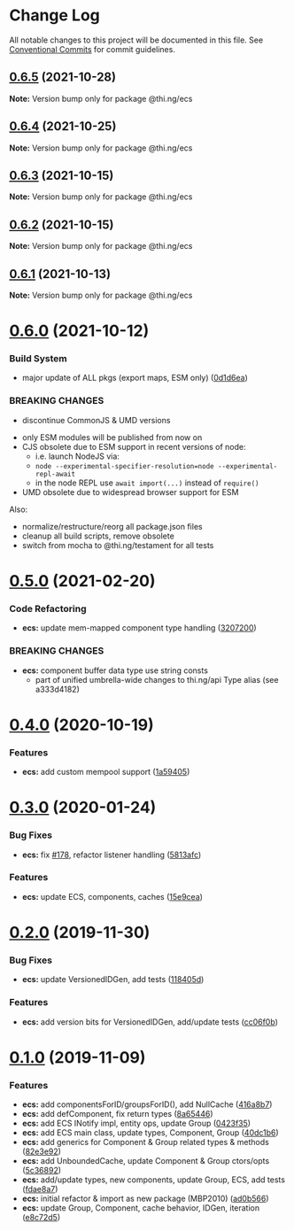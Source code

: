 # Change Log

All notable changes to this project will be documented in this file.
See [Conventional Commits](https://conventionalcommits.org) for commit guidelines.

## [0.6.5](https://github.com/thi-ng/umbrella/compare/@thi.ng/ecs@0.6.4...@thi.ng/ecs@0.6.5) (2021-10-28)

**Note:** Version bump only for package @thi.ng/ecs





## [0.6.4](https://github.com/thi-ng/umbrella/compare/@thi.ng/ecs@0.6.3...@thi.ng/ecs@0.6.4) (2021-10-25)

**Note:** Version bump only for package @thi.ng/ecs





## [0.6.3](https://github.com/thi-ng/umbrella/compare/@thi.ng/ecs@0.6.2...@thi.ng/ecs@0.6.3) (2021-10-15)

**Note:** Version bump only for package @thi.ng/ecs





## [0.6.2](https://github.com/thi-ng/umbrella/compare/@thi.ng/ecs@0.6.1...@thi.ng/ecs@0.6.2) (2021-10-15)

**Note:** Version bump only for package @thi.ng/ecs





## [0.6.1](https://github.com/thi-ng/umbrella/compare/@thi.ng/ecs@0.6.0...@thi.ng/ecs@0.6.1) (2021-10-13)

**Note:** Version bump only for package @thi.ng/ecs





# [0.6.0](https://github.com/thi-ng/umbrella/compare/@thi.ng/ecs@0.5.26...@thi.ng/ecs@0.6.0) (2021-10-12)


### Build System

* major update of ALL pkgs (export maps, ESM only) ([0d1d6ea](https://github.com/thi-ng/umbrella/commit/0d1d6ea9fab2a645d6c5f2bf2591459b939c09b6))


### BREAKING CHANGES

* discontinue CommonJS & UMD versions

- only ESM modules will be published from now on
- CJS obsolete due to ESM support in recent versions of node:
  - i.e. launch NodeJS via:
  - `node --experimental-specifier-resolution=node --experimental-repl-await`
  - in the node REPL use `await import(...)` instead of `require()`
- UMD obsolete due to widespread browser support for ESM

Also:
- normalize/restructure/reorg all package.json files
- cleanup all build scripts, remove obsolete
- switch from mocha to @thi.ng/testament for all tests






#  [0.5.0](https://github.com/thi-ng/umbrella/compare/@thi.ng/ecs@0.4.9...@thi.ng/ecs@0.5.0) (2021-02-20) 

###  Code Refactoring 

- **ecs:** update mem-mapped component type handling ([3207200](https://github.com/thi-ng/umbrella/commit/3207200367fbe905b7f425690c772a7d388f92e3)) 

###  BREAKING CHANGES 

- **ecs:** component buffer data type use string consts 
    - part of unified umbrella-wide changes to thi.ng/api Type alias   (see a333d4182) 

#  [0.4.0](https://github.com/thi-ng/umbrella/compare/@thi.ng/ecs@0.3.34...@thi.ng/ecs@0.4.0) (2020-10-19) 

###  Features 

- **ecs:** add custom mempool support ([1a59405](https://github.com/thi-ng/umbrella/commit/1a59405bb99c6024294d1361dc35bca8fc770463)) 

#  [0.3.0](https://github.com/thi-ng/umbrella/compare/@thi.ng/ecs@0.2.0...@thi.ng/ecs@0.3.0) (2020-01-24) 

###  Bug Fixes 

- **ecs:** fix [#178](https://github.com/thi-ng/umbrella/issues/178), refactor listener handling ([5813afc](https://github.com/thi-ng/umbrella/commit/5813afc6d263d09af215b00eb44dad569c6ead9a)) 

###  Features 

- **ecs:** update ECS, components, caches ([15e9cea](https://github.com/thi-ng/umbrella/commit/15e9ceadba6815bf86986176492028ac05eae3aa)) 

#  [0.2.0](https://github.com/thi-ng/umbrella/compare/@thi.ng/ecs@0.1.0...@thi.ng/ecs@0.2.0) (2019-11-30) 

###  Bug Fixes 

- **ecs:** update VersionedIDGen, add tests ([118405d](https://github.com/thi-ng/umbrella/commit/118405d0039e6f013c0343d805f220d04320f327)) 

###  Features 

- **ecs:** add version bits for VersionedIDGen, add/update tests ([cc06f0b](https://github.com/thi-ng/umbrella/commit/cc06f0b7c964c116468f10a399dd3948610c5840)) 

#  [0.1.0](https://github.com/thi-ng/umbrella/compare/@thi.ng/ecs@0.0.2...@thi.ng/ecs@0.1.0) (2019-11-09) 

###  Features 

- **ecs:** add componentsForID/groupsForID(), add NullCache ([416a8b7](https://github.com/thi-ng/umbrella/commit/416a8b7974716ec8b645dde8d2ed6ad389f18edb)) 
- **ecs:** add defComponent, fix return types ([8a65446](https://github.com/thi-ng/umbrella/commit/8a654463af1721377aa3372e21d86ec880548c84)) 
- **ecs:** add ECS INotify impl, entity ops, update Group ([0423f35](https://github.com/thi-ng/umbrella/commit/0423f35b7f589056ee3578d32530023a318322c0)) 
- **ecs:** add ECS main class, update types, Component, Group ([40dc1b6](https://github.com/thi-ng/umbrella/commit/40dc1b6abcfd0f11e04c7f7f22359bc928a9ff7d)) 
- **ecs:** add generics for Component & Group related types & methods ([82e3e92](https://github.com/thi-ng/umbrella/commit/82e3e92fe6f74395383069d370e3d6eb21982da5)) 
- **ecs:** add UnboundedCache, update Component & Group ctors/opts ([5c36892](https://github.com/thi-ng/umbrella/commit/5c36892ef9ed62f973a726277750c5845c9a859e)) 
- **ecs:** add/update types, new components, update Group, ECS, add tests ([fdae8a7](https://github.com/thi-ng/umbrella/commit/fdae8a794093e42f71165f7552231d9af744dfcd)) 
- **ecs:** initial refactor & import as new package (MBP2010) ([ad0b566](https://github.com/thi-ng/umbrella/commit/ad0b56629dc6133b3bcde429fa7df26f627ba0c1)) 
- **ecs:** update Group, Component, cache behavior, IDGen, iteration ([e8c72d5](https://github.com/thi-ng/umbrella/commit/e8c72d587e58ad6dbc7e6961e6daa098b5b7e614))
